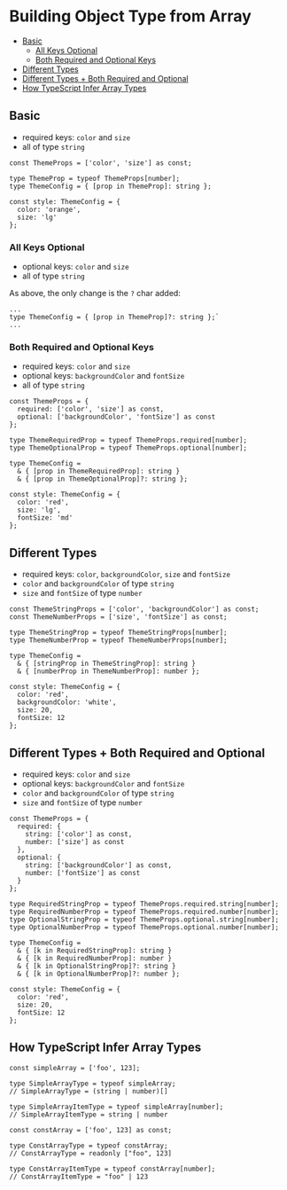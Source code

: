 # Building Object Type from Array

* [Basic](#basic)
  - [All Keys Optional](#all-keys-optional)
  - [Both Required and Optional Keys](#both-required-and-optional-keys)
* [Different Types](#different-types)
* [Different Types + Both Required and Optional](#different-types--both-required-and-optional)
* [How TypeScript Infer Array Types](#how-typescript-infer-array-types)

## Basic

* required keys: `color` and `size`
* all of type `string`

```
const ThemeProps = ['color', 'size'] as const;

type ThemeProp = typeof ThemeProps[number];
type ThemeConfig = { [prop in ThemeProp]: string };

const style: ThemeConfig = {
  color: 'orange',
  size: 'lg'
};
```

### All Keys Optional

* optional keys: `color` and `size`
* all of type `string`

As above, the only change is the `?` char added:

```
...
type ThemeConfig = { [prop in ThemeProp]?: string };`
...
```

### Both Required and Optional Keys

* required keys: `color` and `size`
* optional keys: `backgroundColor` and `fontSize`
* all of type `string`

```
const ThemeProps = {
  required: ['color', 'size'] as const,
  optional: ['backgroundColor', 'fontSize'] as const
};

type ThemeRequiredProp = typeof ThemeProps.required[number];
type ThemeOptionalProp = typeof ThemeProps.optional[number];

type ThemeConfig =
  & { [prop in ThemeRequiredProp]: string }
  & { [prop in ThemeOptionalProp]?: string };

const style: ThemeConfig = {
  color: 'red',
  size: 'lg',
  fontSize: 'md'
};
```

## Different Types

* required keys: `color`, `backgroundColor`, `size` and `fontSize`
* `color` and `backgroundColor` of type `string`
* `size` and `fontSize` of type `number`

```
const ThemeStringProps = ['color', 'backgroundColor'] as const;
const ThemeNumberProps = ['size', 'fontSize'] as const;

type ThemeStringProp = typeof ThemeStringProps[number];
type ThemeNumberProp = typeof ThemeNumberProps[number];

type ThemeConfig =
  & { [stringProp in ThemeStringProp]: string }
  & { [numberProp in ThemeNumberProp]: number };

const style: ThemeConfig = {
  color: 'red',
  backgroundColor: 'white',
  size: 20,
  fontSize: 12
};
```

## Different Types + Both Required and Optional

* required keys: `color` and `size`
* optional keys: `backgroundColor` and `fontSize`
* `color` and `backgroundColor` of type `string`
* `size` and `fontSize` of type `number`

```
const ThemeProps = {
  required: {
    string: ['color'] as const,
    number: ['size'] as const
  },
  optional: {
    string: ['backgroundColor'] as const,
    number: ['fontSize'] as const
  }
};

type RequiredStringProp = typeof ThemeProps.required.string[number];
type RequiredNumberProp = typeof ThemeProps.required.number[number];
type OptionalStringProp = typeof ThemeProps.optional.string[number];
type OptionalNumberProp = typeof ThemeProps.optional.number[number];

type ThemeConfig =
  & { [k in RequiredStringProp]: string }
  & { [k in RequiredNumberProp]: number }
  & { [k in OptionalStringProp]?: string }
  & { [k in OptionalNumberProp]?: number };

const style: ThemeConfig = {
  color: 'red',
  size: 20,
  fontSize: 12
};
```

## How TypeScript Infer Array Types

```
const simpleArray = ['foo', 123];

type SimpleArrayType = typeof simpleArray;
// SimpleArrayType = (string | number)[]

type SimpleArrayItemType = typeof simpleArray[number];
// SimpleArrayItemType = string | number
```

```
const constArray = ['foo', 123] as const;

type ConstArrayType = typeof constArray;
// ConstArrayType = readonly ["foo", 123]

type ConstArrayItemType = typeof constArray[number];
// ConstArrayItemType = "foo" | 123
```